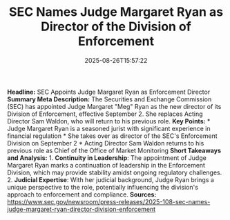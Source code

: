 ﻿---
title: "    SEC Names Judge Margaret Ryan as Director of the Division of Enforcement
"
date: "2025-08-26T15:57:22"
category: "Markets"
summary: ""
slug: "    sec names judge margaret ryan as director of the divisio"
source_urls:
  - "https://www.sec.gov/newsroom/press-releases/2025-108-sec-names-judge-margaret-ryan-director-division-enforcement"
seo:
  title: "    SEC Names Judge Margaret Ryan as Director of the Division of Enforcement
 | Hash n Hedge"
  description: ""
  keywords: ["news", "markets", "brief"]
---
**Headline:** SEC Appoints Judge Margaret Ryan as Enforcement Director  **Summary Meta Description:** The Securities and Exchange Commission (SEC) has appointed Judge Margaret "Meg" Ryan as the new director of its Division of Enforcement, effective September 2. She replaces Acting Director Sam Waldon, who will return to his previous role.  **Key Points:**  * Judge Margaret Ryan is a seasoned jurist with significant experience in financial regulation * She takes over as director of the SEC's Enforcement Division on September 2 * Acting Director Sam Waldon returns to his previous role as Chief of the Office of Market Monitoring  **Short Takeaways and Analysis:**  1. **Continuity in Leadership**: The appointment of Judge Margaret Ryan marks a continuation of leadership in the Enforcement Division, which may provide stability amidst ongoing regulatory challenges. 2. **Judicial Expertise**: With her judicial background, Judge Ryan brings a unique perspective to the role, potentially influencing the division's approach to enforcement and compliance.  **Sources:** https://www.sec.gov/newsroom/press-releases/2025-108-sec-names-judge-margaret-ryan-director-division-enforcement 
